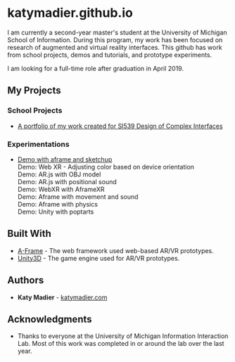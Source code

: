 # katymadier.github.io

I am currently a second-year master's student at the University of Michigan School of Information. During this program, my work has been focused on research of augmented and virtual reality interfaces. This github has work from school projects, demos and tutorials, and prototype experiments. 

I am looking for a full-time role after graduation in April 2019.

## My Projects
### School Projects
* [A portfolio of my work created for SI539 Design of Complex Interfaces](https://katymadier.github.io/portfolio/)<br>

### Experimentations
* [Demo with aframe and sketchup](https://katymadier.github.io/poptart/) <br>
Demo: Web XR - Adjusting color based on device orientation<br>
Demo: AR.js with OBJ model<br>
Demo: AR.js with positional sound<br>
Demo: WebXR with AframeXR<br>
Demo: Aframe with movement and sound<br>
Demo: Aframe with physics<br>
Demo: Unity with poptarts<br>


## Built With

* [A-Frame](http://) - The web framework used web-based AR/VR prototypes.
* [Unity3D](https://) - The game engine used for AR/VR prototypes.

## Authors

* **Katy Madier** - [katymadier.com](https://katymadier.com)


## Acknowledgments

* Thanks to everyone at the University of Michigan Information Interaction Lab. Most of this work was completed in or around the lab over the last year. 

